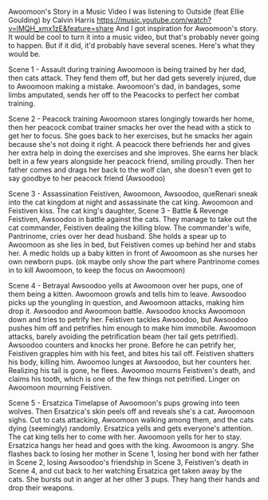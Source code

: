 Awoomoon's Story in a Music Video
I was listening to Outside (feat Ellie Goulding) by Calvin Harris
https://music.youtube.com/watch?v=lMQH_xmx1zE&feature=share
And I got inspiration for Awoomoon's story. It would be cool to turn it into a music video, but that's probably never going to happen.
But if it did, it'd probably have several scenes. Here's what they would be.

Scene 1 - Assault during training
Awoomoon is being trained by her dad, then cats attack. They fend them off, but her dad gets severely injured, due to Awoomoon making a mistake.
Awoomoon's dad, in bandages, some limbs amputated, sends her off to the Peacocks to perfect her combat training.

Scene 2 - Peacock training
Awoomoon stares longingly towards her home, then her peacock combat trainer smacks her over the head with a stick to get her to focus. She goes back to her exercises, but he smacks her again because she's not doing it right.
A peacock there befriends her and gives her extra help in doing the exercises and she improves.
She earns her black belt in a few years alongside her peacock friend, smiling proudly.
Then her father comes and drags her back to the wolf clan, she doesn't even get to say goodbye to her peacock friend (Awsoodoo)

Scene 3 - Assassination
Feistiven, Awoomoon, Awsoodoo, queRenari sneak into the cat kingdom at night and assassinate the cat king. Awoomoon and Feistiven kiss.
The cat king's daughter,
Scene 3 - Battle & Revenge
Feistiven, Awsoodoo in battle against the cats. They manage to take out the cat commander, Feistiven dealing the killing blow. The commander's wife, Pantrinome, cries over her dead husband. She holds a spear up to Awoomoon as she lies in bed, but Feistiven comes up behind her and stabs her. A medic holds up a baby kitten in front of Awoomoon as she nurses her own newborn pups.
(ok maybe only show the part where Pantrinome comes in to kill Awoomoon, to keep the focus on Awoomoon)

Scene 4 - Betrayal
Awsoodoo yells at Awoomoon over her pups, one of them being a kitten. Awoomoon growls and tells him to leave. Awsoodoo picks up the youngling in question, and Awoomoon attacks, making him drop it. Awsoodoo and Awoomoon battle. Awsoodoo knocks Awoomoon down and tries to petrify her. Feistiven tackles Awsoodoo, but Awsoodoo pushes him off and petrifies him enough to make him immobile. Awoomoon attacks, barely avoiding the petrification beam (her tail gets petrified). Awsoodoo counters and knocks her prone. Before he can petrify her, Feistiven grapples him with his feet, and bites his tail off. Feistiven shatters his body, killing him. Awoomoo lunges at Awsoodoo, but her counters her. Realizing his tail is gone, he flees. Awoomoo mourns Feistiven's death, and claims his tooth, which is one of the few things not petrified.
Linger on Awoomoon mourning Feistiven.

Scene 5 - Ersatzica
Timelapse of Awoomoon's pups growing into teen wolves. Then Ersatzica's skin peels off and reveals she's a cat. Awoomoon sighs.
Cut to cats attacking, Awoomoon walking among them, and the cats dying (seemingly) randomly. Ersatzica yells and gets everyone's attention. The cat king tells her to come with her. Awoomoon yells for her to stay. Ersatzica hangs her head and goes with the king.
Awoomoon is angry. She flashes back to losing her mother in Scene 1, losing her bond with her father in Scene 2, losing Awsoodoo's friendship in Scene 3, Feistiven's death in Scene 4, and cut back to her watching Ersatzica get taken away by the cats. She bursts out in anger at her other 3 pups. They hang their hands and drop their weapons.
